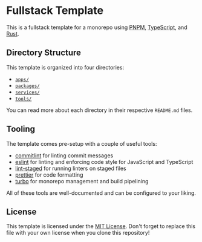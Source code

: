 # Fullstack Template

This is a fullstack template for a monorepo using [PNPM](https://pnpm.js.org/),
[TypeScript](https://www.typescriptlang.org/), and [Rust](https://www.rust-lang.org/).

## Directory Structure

This template is organized into four directories:

- [`apps/`](apps/README.md)
- [`packages/`](packages/README.md)
- [`services/`](services/README.md)
- [`tools/`](tools/README.md)

You can read more about each directory in their respective `README.md` files.

## Tooling

The template comes pre-setup with a couple of useful tools:

- [commitlint](https://commitlint.js.org/#/) for linting commit messages
- [eslint](https://eslint.org/) for linting and enforcing code style for JavaScript and TypeScript
- [lint-staged](https://github.com/okonet/lint-staged) for running linters on staged files
- [prettier](https://prettier.io/) for code formatting
- [turbo](https://turbo.build/) for monorepo management and build pipelining

All of these tools are well-documented and can be configured to your liking.

## License

This template is licensed under the [MIT License](LICENSE.md). Don't forget to replace this file
with your own license when you clone this repository!
